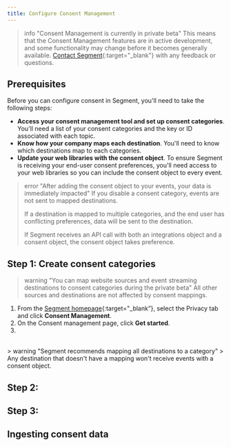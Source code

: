 ```yaml
---
title: Configure Consent Management
---
```

> info "Consent Management is currently in private beta"
> This means that the Consent Management features are in active development, and some functionality may change before it becomes generally available. [Contact Segment](https://segment.com/help/contact/){:target="_blank"} with any feedback or questions.

<!--- note to include: how to find your category ID in tools other than onetrust-->

## Prerequisites

Before you can configure consent in Segment, you'll need to take the following steps:
- **Access your consent management tool and set up consent categories**. You'll need a list of your consent categories and the key or ID associated with each topic.
- **Know how your company maps each destination**. You'll need to know which destinations map to each categories. 
- **Update your web libraries with the consent object**. To ensure Segment is receiving your end-user consent preferences, you'll need access to your web libraries so you can include the consent object to every event.

<!-- Ask Aaron about consent object order of ops/can it be tested??? Can you undo or pause this?? -->

> error "After adding the consent object to your events, your data is immediately impacted"
> If you disable a consent category, events are not sent to mapped destinations.
>  
> If a destination is mapped to multiple categories, and the end user has conflicting preferences, data will be sent to the destination.
> 
> If Segment receives an API call with both an integrations object and a consent object, the consent object takes preference.

<!-- does this need to be added to multiple pages-->

## Step 1: Create consent categories

> warning "You can map website sources and event streaming destinations to consent categories during the private beta"
> All other sources and destinations are not affected by consent mappings.

1. From the [Segment homepage](https://app.segment.com/goto-my-workspace/){:target="_blank”}, select the Privacy tab and click **Consent Management**.
2. On the Consent management page, click **Get started**.
3. 


<br/>
> warning "Segment recommends mapping all destinations to a category"
> Any destination that doesn't have a mapping won't receive events with a consent object. 

<!-- does it get backfilled???--->

## Step 2: 


## Step 3: 

## Ingesting consent data